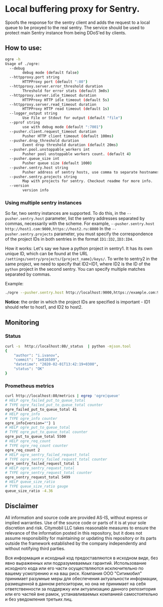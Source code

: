 # Local buffering proxy for Sentry.

Spoofs the response for the sentry client and adds the request to a local queue to be proxyed to the real sentry.
The service should be used to protect main Sentry instance from being DDoS'ed by clients.

## How to use:

```bash
ogre -h      
Usage of ./ogre:
  --debug
        debug mode (default false)
  --httpproxy.port string
        HTTPProxy port (default ":80")
  --httpproxy.server.error_threshold duration
        Threshold for error stats (default 3m0s)
  --httpproxy.server.idle_timeout duration
        HTTPProxy HTTP idle timeout (default 5s)
  --httpproxy.server.read_timeout duration
        HTTPProxy HTTP read timeout (default 1s)
  --logger_output string
        Use File or Stdout for output (default "file")
  --pprof string
        use with debug mode (default ":7001")
  --pusher.client.request_timeout duration
        Pusher HTTP client timeout (default 100ms)
  --pusher.drop_threshold duration
        Event drop threshold duration (default 20ms)
  --pusher.pool.unstoppable_workers int
        Pusher pool unstoppable workers count. (default 4)
  --pusher.queue_size int
        Pusher queue size (default 1000)
  --pusher.sentry.host string
        Pusher address of sentry hosts, use comma to separate hostnames
  --pusher.sentry.projects string
        Map with projects for sentry. Checkout readme for more info.
  --version
        version info
```

### Using multiple sentry instances
So far, two sentry instances are supported. To do this, in the `--pusher.sentry.host` parameter, list the sentry addresses separated by commas, necessarily with the scheme. For example, `--pusher.sentry.host http://host1.com:9000,https://host2.ru:8000`
In the `--pusher.sentry.projects` parameter, you must specify the correspondence of the project IDs in both sentries in the format `ID1:ID2,ID3:ID4`.

How it works:
Let's say we have a python project in sentry1. It has its own unique ID, which can be found at the URL `/settings/sentry/projects/{project_name}/keys/`. To write to sentry2 in the same project, we need to specify that ID2=ID1, where ID2 is the ID of the `python` project in the second sentry. You can specify multiple matches separated by commas.

Example:
```bash
./ogre --pusher.sentry.host http://localhost:9000,https://example.com:9000 --pusher.sentry.projects b1302c1848c343bdbec1a86e19288f0b:ae89dbc83adc43829e0b3097561c78ba,3cf5af72ad8b4a4baa5715b972e4d738:b4329234d48b44f68a8a4f3a07e3d9a7
```  
**Notice**: the order in which the project IDs are specified is important - ID1 should refer to host1, and ID2 to host2.

## Monitoring
### Status
```bash
curl -s  http://localhost:80/_status  | python -mjson.tool
{
    "author": "i.ivanov",
    "commit": "1e816509",
    "datetime": "2020-02-01T13:42:19+0300",
    "status": "OK"
}
```

### Prometheus metrics
```bash
curl http://localhost:80/metrics | egrep 'ogre|queue'
# HELP ogre_failed_put_to_queue_total
# TYPE ogre_failed_put_to_queue_total counter
ogre_failed_put_to_queue_total 41
# HELP ogre_info
# TYPE ogre_info counter
ogre_info{version=""} 1
# HELP ogre_put_to_queue_total
# TYPE ogre_put_to_queue_total counter
ogre_put_to_queue_total 5500
# HELP ogre_req_count
# TYPE ogre_req_count counter
ogre_req_count 2
# HELP ogre_sentry_failed_request_total
# TYPE ogre_sentry_failed_request_total counter
ogre_sentry_failed_request_total 1
# HELP ogre_sentry_request_total
# TYPE ogre_sentry_request_total counter
ogre_sentry_request_total 5499
# HELP queue_size_ratio
# TYPE queue_size_ratio gauge
queue_size_ratio -4.36
```

## Disclaimer

All information and source code are provided AS-IS, without express or implied warranties. 
Use of the source code or parts of it is at your sole discretion and risk. 
Citymobil LLC takes reasonable measures to ensure the relevance of the information posted in this repository, but it does not assume responsibility for maintaining or updating this repository or its parts outside the framework established by the company independently and without notifying third parties.


Вся информация и исходный код предоставляются в исходном виде, без явно выраженных или подразумеваемых гарантий. Использование исходного кода или его части осуществляются исключительно по вашему усмотрению и на ваш риск. Компания ООО "Ситимобил" принимает разумные меры для обеспечения актуальности информации, размещенной в данном репозитории, но она не принимает на себя ответственности за поддержку или актуализацию данного репозитория или его частей вне рамок, устанавливаемых компанией самостоятельно и без уведомления третьих лиц.